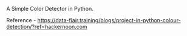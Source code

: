 A Simple Color Detector in Python.

Reference - https://data-flair.training/blogs/project-in-python-colour-detection/?ref=hackernoon.com
